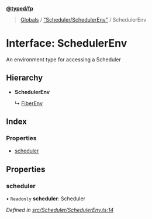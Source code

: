 **[@typed/fp](../README.md)**

> [Globals](../globals.md) / ["Scheduler/SchedulerEnv"](../modules/_scheduler_schedulerenv_.md) / SchedulerEnv

# Interface: SchedulerEnv

An environment type for accessing a Scheduler

## Hierarchy

* **SchedulerEnv**

  ↳ [FiberEnv](_fiber_fiberenv_.fiberenv.md)

## Index

### Properties

* [scheduler](_scheduler_schedulerenv_.schedulerenv.md#scheduler)

## Properties

### scheduler

• `Readonly` **scheduler**: Scheduler

*Defined in [src/Scheduler/SchedulerEnv.ts:14](https://github.com/TylorS/typed-fp/blob/f27ba3e/src/Scheduler/SchedulerEnv.ts#L14)*
